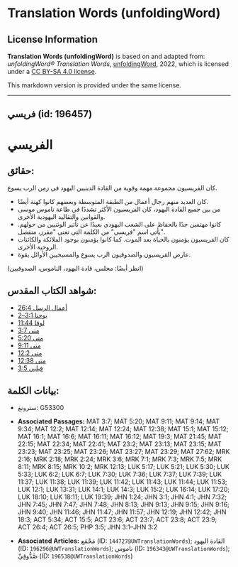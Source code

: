 # Translation Words (unfoldingWord)

## License Information

**Translation Words (unfoldingWord)** is based on and adapted from: _unfoldingWord® Translation Words_, [unfoldingWord](https://unfoldingword.org/utw), 2022, which is licensed under a [CC BY-SA 4.0 license](https://creativecommons.org/licenses/by-sa/4.0/legalcode.en).

This markdown version is provided under the same license.



--------------------------------

## فريسي (id: 196457)

الفريسي
=======

حقائق:
------

كان الفريسيون مجموعة مهمة وقوية من القادة الدينيين اليهود في زمن الرب يسوع.

* كان العديد منهم رجال أعمال من الطبقة المتوسطة وبعضهم كانوا كهنة أيضًا.
* من بين جميع القادة اليهود، كان الفريسيون الأكثر تشددًا في طاعة ناموس موسى والقوانين والتقاليد اليهودية الأخرى.
* كانوا مهتمين جدًا بالحفاظ على الشعب اليهودي بعيدًا عن تأثير الوثنيين من حولهم. يأتي اسم "فريسي" من الكلمة التي تعني "مفرز، منفصل".
* كان الفريسيون يؤمنون بالحياة بعد الموت. كما كانوا يؤمنون بوجود الملائكة والكائنات الروحية الأخرى.
* عارض الفريسيون والصدوقيون الرب يسوع والمسيحيين الأوائل بقوة.

(انظر أيضًا: مجلس، قادة اليهود، الناموس، الصدوقيين)

شواهد الكتاب المقدس:
--------------------

* [أعمال الرسل 26:4](https://ref.ly/Acts26:4)
* [يوحنا 3:1–2](https://ref.ly/John3:1-John3:2)
* [لوقا 11:44](https://ref.ly/Luke11:44)
* [متى 3:7](https://ref.ly/Matt3:7)
* [متى 5:20](https://ref.ly/Matt5:20)
* [متى 9:11](https://ref.ly/Matt9:11)
* [متى 12:2](https://ref.ly/Matt12:2)
* [متى 12:38](https://ref.ly/Matt12:38)
* [فيلبي 3:5](https://ref.ly/Phil3:5)

بيانات الكلمة:
--------------

* سترونغ: G53300

* **Associated Passages:** MAT 3:7; MAT 5:20; MAT 9:11; MAT 9:14; MAT 9:34; MAT 12:2; MAT 12:14; MAT 12:24; MAT 12:38; MAT 15:1; MAT 15:12; MAT 16:1; MAT 16:6; MAT 16:11; MAT 16:12; MAT 19:3; MAT 21:45; MAT 22:15; MAT 22:34; MAT 22:41; MAT 23:2; MAT 23:13; MAT 23:15; MAT 23:23; MAT 23:25; MAT 23:26; MAT 23:27; MAT 23:29; MAT 27:62; MRK 2:16; MRK 2:18; MRK 2:24; MRK 3:6; MRK 7:1; MRK 7:3; MRK 7:5; MRK 8:11; MRK 8:15; MRK 10:2; MRK 12:13; LUK 5:17; LUK 5:21; LUK 5:30; LUK 5:33; LUK 6:2; LUK 6:7; LUK 7:30; LUK 7:36; LUK 7:37; LUK 7:39; LUK 11:37; LUK 11:38; LUK 11:39; LUK 11:42; LUK 11:43; LUK 11:44; LUK 11:53; LUK 12:1; LUK 13:31; LUK 14:1; LUK 14:3; LUK 15:2; LUK 16:14; LUK 17:20; LUK 18:10; LUK 18:11; LUK 19:39; JHN 1:24; JHN 3:1; JHN 4:1; JHN 7:32; JHN 7:45; JHN 7:47; JHN 7:48; JHN 8:13; JHN 9:13; JHN 9:15; JHN 9:16; JHN 9:40; JHN 11:46; JHN 11:47; JHN 11:57; JHN 12:19; JHN 12:42; JHN 18:3; ACT 5:34; ACT 15:5; ACT 23:6; ACT 23:7; ACT 23:8; ACT 23:9; ACT 26:4; ACT 26:5; PHP 3:5; JHN 3:1–JHN 3:2
* **Associated Articles:** مَجْمَع (ID: `144727@UWTranslationWords`); القادة اليهود (ID: `196296@UWTranslationWords`); ناموس (ID: `196343@UWTranslationWords`); صَّدُّوقِيِّ (ID: `196538@UWTranslationWords`)

